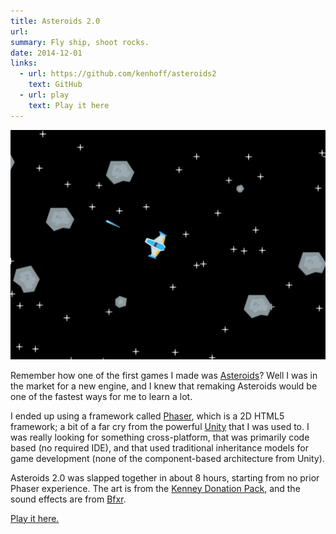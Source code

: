 ```yaml
---
title: Asteroids 2.0
url:
summary: Fly ship, shoot rocks.
date: 2014-12-01
links:
  - url: https://github.com/kenhoff/asteroids2
    text: GitHub
  - url: play
    text: Play it here
---
```


![Screenshot from "Asteroids 2.0"](asteroids2_screen.png)

Remember how one of the first games I made was [Asteroids](/projects/asteroids)? Well I was in the market for a new engine, and I knew that remaking Asteroids would be one of the fastest ways for me to learn a lot.

I ended up using a framework called [Phaser](http://phaser.io/), which is a 2D HTML5 framework; a bit of a far cry from the powerful [Unity](http://unity3d.com/) that I was used to. I was really looking for something cross-platform, that was primarily code based (no required IDE), and that used traditional inheritance models for game development (none of the component-based architecture from Unity).

Asteroids 2.0 was slapped together in about 8 hours, starting from no prior Phaser experience. The art is from the [Kenney Donation Pack](http://kenney.itch.io/kenney-donation), and the sound effects are from [Bfxr](http://www.bfxr.net/).

[Play it here.](/projects/asteroids2/play)
